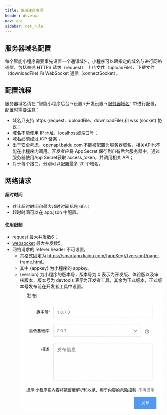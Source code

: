 ```yaml
---
title: 使用注意事项
header: develop
nav: api
sidebar: net_rule
---
```

## 服务器域名配置
每个智能小程序需要事先设置一个通讯域名，小程序可以跟指定的域名与进行网络通信。包括普通 HTTPS 请求（request）、上传文件（uploadFile）、下载文件（downloadFile) 和 WebSocket 通信（connectSocket）。
## 配置流程
服务器域名请在 “智能小程序后台->设置->开发设置-><a href="https://smartprogram.baidu.com/mappconsole/main/set?tabCur=1">服务器域名</a>” 中进行配置，配置时需要注意：
*    域名只支持 https (request、uploadFile、downloadFile) 和 wss (socket) 协议；
*    域名不能使用 IP 地址、localhost或端口号；
*    域名必须经过 ICP 备案；
*    出于安全考虑，openapi.baidu.com 不能被配置为服务器域名，相关API也不能在小程序内调用。开发者应将 App Secret 保存到自有后台服务器中，通过服务器使用App Secret获取 access_token，并调用相关 API；
*    对于每个接口，分别可以配置最多 20 个域名。
## 网络请求
#### 超时时间
* 默认超时时间和最大超时时间都是 60s；
* 超时时间可以在 app.json 中配置。
#### 使用限制  
* [request](https://smartprogram.baidu.com/docs/develop/api/net_request/#swan-request/) 最大并发数6；
* [websocket](https://smartprogram.baidu.com/docs/develop/api/net_websocket/) 最大并发数5。
* 网络请求的 referer header 不可设置。
    * 其格式固定为 https://smartapp.baidu.com/{appKey}/{version}/page-frame.html。
    * 其中 {appkey} 为小程序的 appkey。
    * {version} 为小程序的版本号，版本号为 0 表示为开发版、体验版以及审核版本，版本号为 devtools 表示为开发者工具，其余为正式版本，正式版本号发布前在开发者工具中设置。
    ![图片](../../../img/min-swan-version.png)